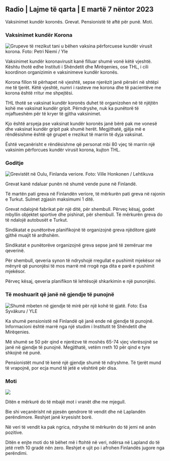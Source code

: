 ## Radio \| Lajme të qarta \| E martë 7 nëntor 2023

Vaksinimet kundër koronës. Grevat. Pensionistë të aftë për punë. Moti.

### Vaksinimet kundër Korona

![Grupeve të rrezikut tani u bëhen vaksina përforcuese kundër virusit korona. Foto: Petri Niemi / Yle](https://images.cdn.yle.fi/image/upload/c_crop,h_2266,w_4027,x_0,y_0/ar_1.777777777777777,c_fill,g_faces,h_12.000,d_q_auto:eco/f_auto/fl_lossy/v1675253861/39-99789363046bc0166b4)

Vaksinimet kundër koronavirusit kanë filluar shumë vonë këtë vjeshtë. Kështu thotë edhe Instituti i Shëndetit dhe Mirëqenies, ose THL, i cili koordinon organizimin e vaksinimeve kundër koronës.

Korona fillon të përhapet në vjeshtë, sepse njerëzit janë përsëri në shtëpi me të tjerët. Këtë vjeshtë, numri i rasteve me korona dhe të pacientëve me korona është rritur me shpejtësi.

THL thotë se vaksinat kundër koronës duhet të organizohen në të njëjtën kohë me vaksinat kundër gripit. Përndryshe, nuk ka punëtorë të mjaftueshëm për të kryer të gjitha vaksinimet.

Kjo është arsyeja pse vaksinat kundër koronës janë bërë pak me vonesë dhe vaksinat kundër gripit pak shumë herët. Megjithatë, gjëja më e rëndësishme është që grupet e rrezikut të marrin të dyja vaksinat.

Është veçanërisht e rëndësishme që personat mbi 80 vjeç të marrin një vaksinim përforcues kundër virusit korona, kujton THL.

### Goditje

![Grevistët në Oulu, Finlanda veriore. Foto: Ville Honkonen / Lehtikuva](https://images.cdn.yle.fi/image/upload/c_crop,h_2880,w_5120,x_0,y_533/ar_1.777777777777777,c_fill,g_500,c_fill,g_500,00,00,00,000,000,000,000,000,000,00,000,000,2010,g_500,2000,200,200,2000,000,2000,2000,2008,2000,2000,2008,2000,2000,2000,2008,2000,2000,2000,2000,2000,2000,1992,h_50.q_auto:eco/f_auto/fl_lossy/v1699368229/39-11968696549f7933eb81)

Grevat kanë ndaluar punën në shumë vende pune në Finlandë.

Të martën pati greva në Finlandën veriore, të mërkurën pati greva në rajonin e Turkut. Sulmet zgjasin maksimumi 1 ditë.

Grevat ndalojnë fabrikat për një ditë, për shembull. Përveç kësaj, godet mbyllin objektet sportive dhe pishinat, për shembull. Të mërkurën greva do të ndalojë autobusët e Turkut.

Sindikatat e punëtorëve planifikojnë të organizojnë greva njëditore gjatë gjithë muajit të ardhshëm.

Sindikatat e punëtorëve organizojnë greva sepse janë të zemëruar me qeverinë.

Për shembull, qeveria synon të ndryshojë rregullat e pushimit mjekësor në mënyrë që punonjësi të mos marrë më rrogë nga dita e parë e pushimit mjekësor.

Përveç kësaj, qeveria planifikon të lehtësojë shkarkimin e një punonjësi.

### Të moshuarit që janë në gjendje të punojnë

![Shumë mbeten në gjendje të mirë për një kohë të gjatë. Foto: Esa Syväkuru / YLE](https://images.cdn.yle.fi/image/upload/c_crop,h_3375,w_6000,x_0,y_47/ar_1.7777777777777777,c_fill,g_5,w_01.q_auto:eco/f_auto/fl_lossy/v1568642672/39-5915475d7f9625891ee)

Ka shumë pensionistë në Finlandë që janë ende në gjendje të punojnë. Informacioni është marrë nga një studim i Institutit të Shëndetit dhe Mirëqenies.

Më shumë se 50 për qind e njerëzve të moshës 65-74 vjeç vlerësojnë se janë në gjendje të punojnë. Megjithatë, vetëm rreth 10 për qind e tyre shkojnë në punë.

Pensionistët mund të kenë një gjendje shumë të ndryshme. Të tjerët mund të vrapojnë, por ecja mund të jetë e vështirë për disa.

### Moti

![](https://images.cdn.yle.fi/image/upload/c_crop,h_1080,w_1919,x_0,y_0/ar_1.777777777777777,c_fill,g_faces,h_675,w_12.1200d/f_auto/fl_lossy/v1699373925/39-1197270654a63406a4f5)

Ditën e mërkurë do të mbajë mot i vranët dhe me mjegull.

Bie shi veçanërisht në pjesën qendrore të vendit dhe në Laplandën perëndimore. Reshjet janë kryesisht borë.

Në veri të vendit ka pak ngrica, ndryshe të mërkurën do të jemi në anën pozitive.

Ditën e enjte moti do të bëhet më i ftohtë në veri, ndërsa në Lapland do të jetë rreth 10 gradë nën zero. Reshjet e ujit po i afrohen Finlandës jugore nga perëndimi.